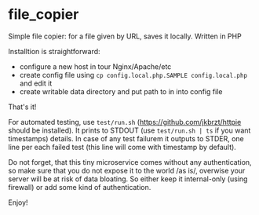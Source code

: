 # file_copier
Simple file copier: for a file given by URL, saves it locally. Written in PHP

Installtion is straightforward:
* configure a new host in tour Nginx/Apache/etc
* create config file using `cp config.local.php.SAMPLE config.local.php` and edit it
* create writable data directory and put path to in into config file

That's it!

For automated testing, use `test/run.sh` (https://github.com/jkbrzt/httpie should be installed). It prints to STDOUT (use `test/run.sh | ts` if you want timestamps) details. In case of any test failurem it outputs to STDER, one line per each failed test (this line will come with timestamp by default).

Do not forget, that this tiny microservice comes without any authentication, so make sure that you do not expose it to the world /as is/, overwise your server will be at risk of data bloating. So either keep it internal-only (using firewall) or add some kind of authentication.

Enjoy!

